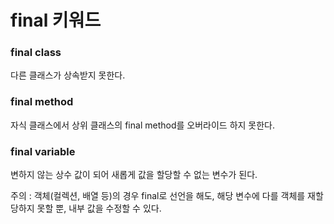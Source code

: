 # final 키워드

### final class

다른 클래스가 상속받지 못한다.

### final method

자식 클래스에서 상위 클래스의 final method를 오버라이드 하지 못한다.

### final variable

변하지 않는 상수 값이 되어 새롭게 값을 할당할 수 없는 변수가 된다.

주의 : 객체(컬렉션, 배열 등)의 경우 final로 선언을 해도, 해당 변수에 다를 객체를 재할당하지 못할 뿐, 내부 값을 수정할 수 있다.
